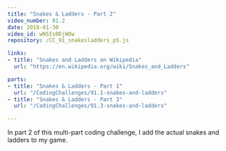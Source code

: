 ```yaml
---
title: "Snakes & Ladders - Part 2"
video_number: 91.2
date: 2018-01-30
video_id: wN5Is0DjW8w
repository: /CC_91_snakesladders_p5.js

links:
- title: "Snakes and Ladders on Wikipedia"
  url: "https://en.wikipedia.org/wiki/Snakes_and_Ladders"

parts:
- title: "Snakes & Ladders - Part 1"
  url: "/CodingChallenges/91.1-snakes-and-ladders"
- title: "Snakes & Ladders - Part 3"
  url: "/CodingChallenges/91.3-snakes-and-ladders"

---
```


In part 2 of this multi-part coding challenge, I add the actual snakes and ladders to my game. 
